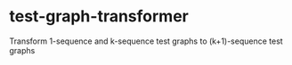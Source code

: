 # test-graph-transformer
Transform 1-sequence and k-sequence test graphs to (k+1)-sequence test graphs
